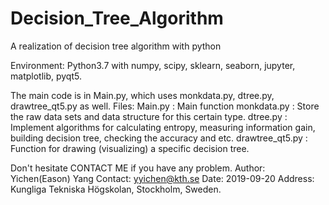 # Decision_Tree_Algorithm
A realization of decision tree algorithm with python


Environment:
  Python3.7 with numpy, scipy, sklearn, seaborn, jupyter, matplotlib, pyqt5.


The main code is in Main.py, which uses monkdata.py, dtree.py, drawtree_qt5.py as well.
Files:
  Main.py         : Main function
  monkdata.py     : Store the raw data sets and data structure for this certain type.
  dtree.py        : Implement algorithms for calculating entropy, measuring information gain, building decision tree, checking the accuracy and etc.
  drawtree_qt5.py : Function for drawing (visualizing) a specific decision tree.


Don't hesitate CONTACT ME if you have any problem.
  Author:  Yichen(Eason) Yang
  Contact: yyichen@kth.se
  Date:    2019-09-20
  Address: Kungliga Tekniska Högskolan, Stockholm, Sweden.
